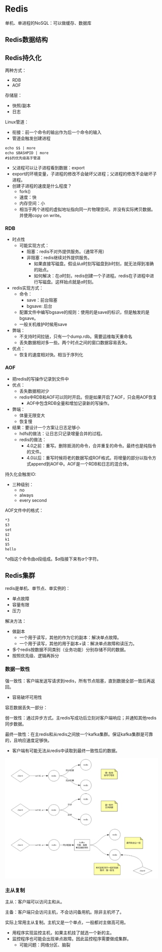 # Redis

单机、单进程的NoSQL：可以做缓存、数据库

## Redis数据结构

## Redis持久化

两种方式：

- RDB
- AOF

存储层：

- 快照/副本
- 日志

Linux管道：

- 衔接：前一个命令的输出作为后一个命令的输入
- 管道会触发创建进程  

```shell
echo $$ | more
echo $BASHPID | more
#$$的优先级高于管道
```

- 父进程可以让子进程看到数据：export
- export的环境变量，子进程的修改不会破坏父进程；父进程的修改不会破坏子进程。
- 创建子进程的速度是什么程度？
  - fork()
  - 速度：快
  - 内存空间：小
  - 相当于两个进程的虚拟地址指向同一片物理空间，并没有实际拷贝数据。并使用copy on write。

### RDB

- 时点性 
  - 可能实现方式：
    - 阻塞：redis不对外提供服务。（通常不用）
    - 非阻塞：redis继续对外提供服务。
      - 如果直接写磁盘。假设从$a$时刻写磁盘到$b$时刻，就无法得到准确的始点。
      - 如何解决：在$a$时刻，redis创建一个子进程。redis在子进程中进行写磁盘。这样始点就是$a$时刻。
- redis实现方式：
  - 命令：
    - save：前台阻塞
    - bgsave: 后台
  - 配置文件中编写bgsave的规则：使用的是save的标识，但是触发的是bgsave。
  - 一般关机维护时候用save
- 弊端：
  - 不支持时间拉链，只有一个dump.rdb。需要运维每天重命名
  - 丢失数据相对多一些。两个时点之间的窗口数据容易丢失。
- 优点：
  - 恢复的速度相对快。相当于序列化

### AOF

- 把redis的写操作记录到文件中
- 优点：
  - 丢失数据相对少
  - redis中RDB和AOF可以同时开启。但是如果开启了AOF，只会用AOF恢复
    - AOF中包含RDB全量和增加记录新的写操作。
- 弊端：
  - 体量无限变大
  - 恢复慢
- 结果：要设计一个方案让日志足够小
  - hdfs的做法：让日志只记录增量合并的过程。
  - redis的做法：
    - 4.0之前：重写。删除抵消的命令，合并重复的命令。最终也是纯指令的文件。
    - 4.0以后：重写时候将老的数据写成ROF格式。将增量的部分以指令方式append到AOF中。AOF是一个RDB和日志的混合体。

持久化会触发IO:

- 三种级别：
  - no
  - always
  - every second

AOF文件中的格式：

```shell
*3
$3
set
$2
k1
$5
hello
```

*$a$指这个命令由$a$段组成。\$$a$指接下来有$a$个字符。

## Redis集群

redis是单机、单节点、单实例的：

- 单点故障
- 容量有限
- 压力

解决方法：

- 做副本
  - 一个用于读写，其他的作为它的副本：解决单点故障。
  - 一个用于读写，其他的用于副本+读：解决单点故障和读压力。
- 多个redis按数据不同类别（业务功能）分别存储不同的数据。
- 按照优先级、逻辑再拆分

### 数据一致性

强一致性：客户端发送写请求到redis，所有节点阻塞，直到数据全部一致后再返回。

- 容易破坏可用性

容忍数据丢失一部分：

弱一致性：通过异步方式。主redis写成功后立刻对客户端响应；并通知其他redis同步数据。

最终一致性：在主redis和从redis之间放一个kafka集群。保证kafka集群是可靠的，且响应速度足够快。

- 客户端有可能无法从redis中读取到最终一致性后的数据。

![](img/redis_1.PNG)

### 主从复制

主从：客户端可以访问主和从。

主备：客户端只会访问主机，不会访问备用机。除非主机坏了。

实际上常用主从复制。主机又是一个单点，一般都对主做高可用。

- 用程序实现监控主机，如果主机挂了就选一个新的主。
- 监控程序也可能会出现单点故障。因此监控程序需要做成集群。
  - 可能问题：网络分区、脑裂


